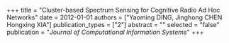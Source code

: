 +++
title = "Cluster-based Spectrum Sensing for Cognitive Radio Ad Hoc Networks"
date = 2012-01-01
authors = ["Yaoming DING, Jinghong CHEN Hongxing XIA"]
publication_types = ["2"]
abstract = ""
selected = "false"
publication = "*Journal of Computational Information Systems*"
+++

